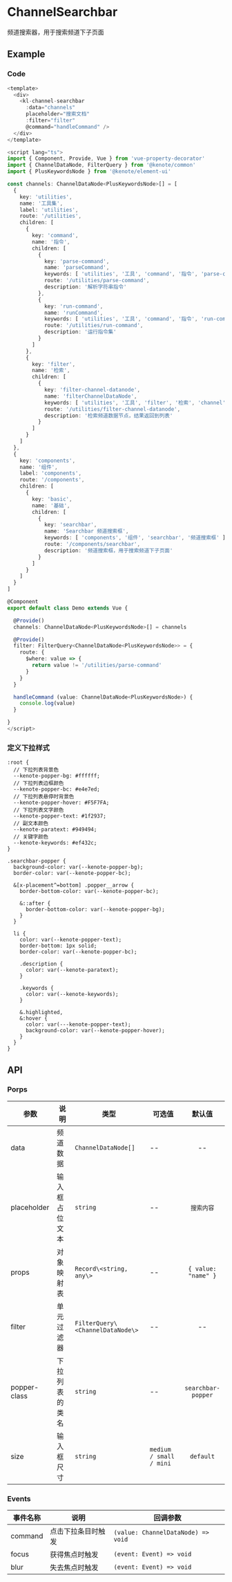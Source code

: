 # ChannelSearchbar

频道搜索器，用于搜索频道下子页面

## Example

<dc-channel-searchbar />

### Code

```ts
<template>
  <div>
    <kl-channel-searchbar 
      :data="channels" 
      placeholder="搜索文档" 
      :filter="filter"
      @command="handleCommand" />
  </div>
</template>

<script lang="ts">
import { Component, Provide, Vue } from 'vue-property-decorator'
import { ChannelDataNode, FilterQuery } from '@kenote/common'
import { PlusKeywordsNode } from '@kenote/element-ui'

const channels: ChannelDataNode<PlusKeywordsNode>[] = [
  {
    key: 'utilities',
    name: '工具集',
    label: 'utilities',
    route: '/utilities',
    children: [
      {
        key: 'command',
        name: '指令',
        children: [
          {
            key: 'parse-command',
            name: 'parseCommand',
            keywords: [ 'utilities', '工具', 'command', '指令', 'parse-command' ],
            route: '/utilities/parse-command',
            description: '解析字符串指令'
          },
          {
            key: 'run-command',
            name: 'runCommand',
            keywords: [ 'utilities', '工具', 'command', '指令', 'run-command' ],
            route: '/utilities/run-command',
            description: '运行指令集'
          }
        ]
      },
      {
        key: 'filter',
        name: '检索',
        children: [
          {
            key: 'filter-channel-datanode',
            name: 'filterChannelDataNode',
            keywords: [ 'utilities', '工具', 'filter', '检索', 'channel', 'datanode' ],
            route: '/utilities/filter-channel-datanode',
            description: '检索频道数据节点，结果返回到列表'
          }
        ]
      }
    ]
  },
  {
    key: 'components',
    name: '组件',
    label: 'components',
    route: '/components',
    children: [
      {
        key: 'basic',
        name: '基础',
        children: [
          {
            key: 'searchbar',
            name: 'Searchbar 频道搜索框',
            keywords: [ 'components', '组件', 'searchbar', '频道搜索框' ],
            route: '/components/searchbar',
            description: '频道搜索框，用于搜索频道下子页面'
          }
        ]
      }
    ]
  }
]

@Component
export default class Demo extends Vue {

  @Provide()
  channels: ChannelDataNode<PlusKeywordsNode>[] = channels

  @Provide()
  filter: FilterQuery<ChannelDataNode<PlusKeywordsNode>> = {
    route: {
      $where: value => {
        return value != '/utilities/parse-command'
      }
    }
  }

  handleCommand (value: ChannelDataNode<PlusKeywordsNode>) {
    console.log(value)
  }

}
</script>
```

### 定义下拉样式

```less
:root {
  // 下拉列表背景色
  --kenote-popper-bg: #ffffff;
  // 下拉列表边框颜色
  --kenote-popper-bc: #e4e7ed;
  // 下拉列表悬停时背景色
  --kenote-popper-hover: #F5F7FA;
  // 下拉列表文字颜色
  --kenote-popper-text: #1f2937;
  // 副文本颜色
  --kenote-paratext: #949494;
  // 关键字颜色
  --kenote-keywords: #ef432c;
}

.searchbar-popper {
  background-color: var(--kenote-popper-bg);
  border-color: var(--kenote-popper-bc);

  &[x-placement^=bottom] .popper__arrow {
    border-bottom-color: var(--kenote-popper-bc);

    &::after {
      border-bottom-color: var(--kenote-popper-bg);
    }
  }

  li {
    color: var(--kenote-popper-text);
    border-bottom: 1px solid;
    border-color: var(--kenote-popper-bc);

    .description {
      color: var(--kenote-paratext);
    }

    .keywords {
      color: var(--kenote-keywords);
    }
    
    &.highlighted,
    &:hover {
      color: var(---kenote-popper-text);
      background-color: var(--kenote-popper-hover);
    }
  }
}
```

## API

### Porps

| 参数 | 说明 | 类型 | 可选值 | 默认值 |
| ------ | ------ | ------ | ------ | :------: |
| data | 频道数据 | `ChannelDataNode[]` | -- | -- |
| placeholder | 输入框占位文本 | `string` | -- | `搜索内容` |
| props | 对象映射表 | `Record\<string, any\>` | -- | `{ value: "name" }` |
| filter | 单元过滤器 | `FilterQuery\<ChannelDataNode\>` | -- | -- |
| popper-class | 下拉列表的类名 | `string` | -- | `searchbar-popper` |
| size | 输入框尺寸 | `string` | `medium / small / mini` | `default` |

### Events

| 事件名称 | 说明 | 回调参数 |
| ------ | ------ | ------ |
| command | 点击下拉条目时触发 | `(value: ChannelDataNode) => void` |
| focus | 获得焦点时触发 | `(event: Event) => void` |
| blur | 失去焦点时触发 | `(event: Event) => void` |